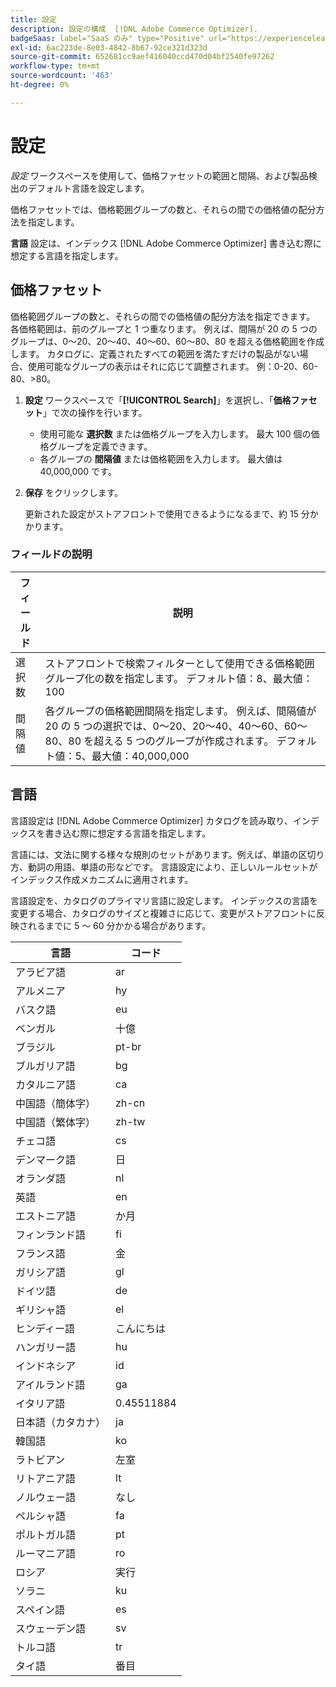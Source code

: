 ```yaml
---
title: 設定
description: 設定の構成  [!DNL Adobe Commerce Optimizer].
badgeSaas: label="SaaS のみ" type="Positive" url="https://experienceleague.adobe.com/ja/docs/commerce/user-guides/product-solutions" tooltip="Adobe Commerce as a Cloud ServiceおよびAdobe Commerce Optimizer プロジェクトにのみ適用されます（Adobeで管理される SaaS インフラストラクチャ）。"
exl-id: 6ac223de-8e03-4842-8b67-92ce321d323d
source-git-commit: 652681cc9aef416040ccd470d04bf2540fe97262
workflow-type: tm+mt
source-wordcount: '463'
ht-degree: 0%

---
```


# 設定

*設定* ワークスペースを使用して、価格ファセットの範囲と間隔、および製品検出のデフォルト言語を設定します。

価格ファセットでは、価格範囲グループの数と、それらの間での価格値の配分方法を指定します。

**言語** 設定は、インデックス [!DNL Adobe Commerce Optimizer] 書き込む際に想定する言語を指定します。

## 価格ファセット

価格範囲グループの数と、それらの間での価格値の配分方法を指定できます。 各価格範囲は、前のグループと 1 つ重なります。 例えば、間隔が 20 の 5 つのグループは、0～20、20～40、40～60、60～80、80 を超える価格範囲を作成します。 カタログに、定義されたすべての範囲を満たすだけの製品がない場合、使用可能なグループの表示はそれに応じて調整されます。 例：0-20、60-80、>80。

1. **設定** ワークスペースで「**[!UICONTROL Search]**」を選択し、「**価格ファセット**」で次の操作を行います。
   - 使用可能な **選択数** または価格グループを入力します。 最大 100 個の価格グループを定義できます。
   - 各グループの **間隔値** または価格範囲を入力します。 最大値は 40,000,000 です。
1. **保存** をクリックします。

   更新された設定がストアフロントで使用できるようになるまで、約 15 分かかります。

### フィールドの説明

| フィールド | 説明 |
|--- |--- |
| 選択数 | ストアフロントで検索フィルターとして使用できる価格範囲グループ化の数を指定します。 デフォルト値：8、最大値：100 |
| 間隔値 | 各グループの価格範囲間隔を指定します。 例えば、間隔値が 20 の 5 つの選択では、0～20、20～40、40～60、60～80、80 を超える 5 つのグループが作成されます。 デフォルト値：5、最大値：40,000,000 |

## 言語

言語設定は [!DNL Adobe Commerce Optimizer] カタログを読み取り、インデックスを書き込む際に想定する言語を指定します。

言語には、文法に関する様々な規則のセットがあります。例えば、単語の区切り方、動詞の用語、単語の形などです。
言語設定により、正しいルールセットがインデックス作成メカニズムに適用されます。

言語設定を、カタログのプライマリ言語に設定します。 インデックスの言語を変更する場合、カタログのサイズと複雑さに応じて、変更がストアフロントに反映されるまでに 5 ～ 60 分かかる場合があります。

| 言語 | コード |
|----|----|
| アラビア語 | ar |
| アルメニア | hy |
| バスク語 | eu |
| ベンガル | 十億 |
| ブラジル | pt-br |
| ブルガリア語 | bg |
| カタルニア語 | ca |
| 中国語（簡体字） | zh-cn |
| 中国語（繁体字） | zh-tw |
| チェコ語 | cs |
| デンマーク語 | 日 |
| オランダ語 | nl |
| 英語 | en |
| エストニア語 | か月 |
| フィンランド語 | fi |
| フランス語 | 金 |
| ガリシア語 | gl |
| ドイツ語 | de |
| ギリシャ語 | el |
| ヒンディー語 | こんにちは |
| ハンガリー語 | hu |
| インドネシア | id |
| アイルランド語 | ga |
| イタリア語 | 0.45511884 |
| 日本語（カタカナ） | ja |
| 韓国語 | ko |
| ラトビアン | 左室 |
| リトアニア語 | lt |
| ノルウェー語 | なし |
| ペルシャ語 | fa |
| ポルトガル語 | pt |
| ルーマニア語 | ro |
| ロシア | 実行 |
| ソラニ | ku |
| スペイン語 | es |
| スウェーデン語 | sv |
| トルコ語 | tr |
| タイ語 | 番目 |
